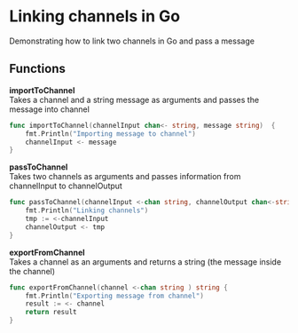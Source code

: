 # Linking channels in Go

Demonstrating how to link two channels in Go and pass a message

## Functions

**importToChannel** <br/>
Takes a channel and a string message as arguments and passes the message into channel
```Go
func importToChannel(channelInput chan<- string, message string)  {
	fmt.Println("Importing message to channel")
	channelInput <- message
}
```

**passToChannel** <br/>
Takes two channels as arguments and passes information from channelInput to channelOutput
```Go
func passToChannel(channelInput <-chan string, channelOutput chan<-string)  {
	fmt.Println("Linking channels")
	tmp := <-channelInput
	channelOutput <- tmp
}
```

**exportFromChannel** <br/>
Takes a channel as an arguments and returns a string (the message inside the channel)
```Go
func exportFromChannel(channel <-chan string ) string {
	fmt.Println("Exporting message from channel")
	result := <- channel
	return result
}
```
